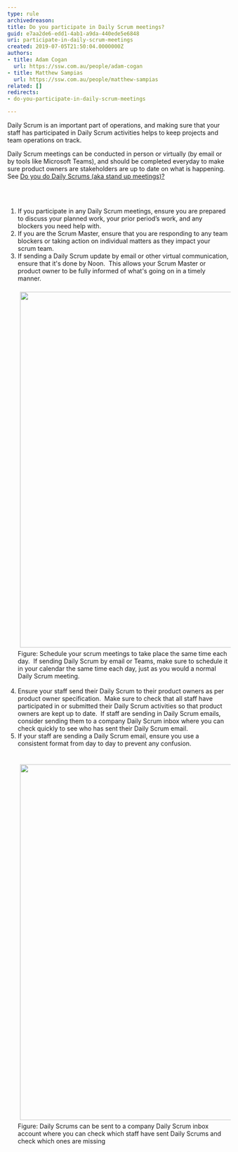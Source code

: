 ```yaml
---
type: rule
archivedreason: 
title: Do you participate in Daily Scrum meetings?
guid: e7aa2de6-edd1-4ab1-a9da-440ede5e6848
uri: participate-in-daily-scrum-meetings
created: 2019-07-05T21:50:04.0000000Z
authors:
- title: Adam Cogan
  url: https://ssw.com.au/people/adam-cogan
- title: Matthew Sampias
  url: https://ssw.com.au/people/matthew-sampias
related: []
redirects:
- do-you-participate-in-daily-scrum-meetings

---
```



<p>​Daily Scrum is an important part of operations, and making sure that your staff has participated in Daily Scrum activities helps to keep projects and team operations on track.&#160;&#160;<br></p><p>Daily Scrum meetings can be conducted in person or virtually (by email or by tools like Microsoft Teams), and should be completed everyday to make sure product owners are stakeholders are up to date on what is happening.&#160; See&#160;<a href="/_layouts/15/FIXUPREDIRECT.ASPX?WebId=3dfc0e07-e23a-4cbb-aac2-e778b71166a2&amp;TermSetId=07da3ddf-0924-4cd2-a6d4-a4809ae20160&amp;TermId=731a3f5d-a266-4944-876c-a45afa82832f">Do you do Daily Scrums (aka stand up meetings)?​</a><br></p>
<br><excerpt class='endintro'></excerpt><br>
<p></p><ol><li>​​If you participate in any Daily Scrum meetings, ensure you are prepared to discuss your planned work, your prior period’s work, and any blockers you need help with.&#160;</li><li>If you are the Scrum Master, ensure that you are responding to any team blockers or taking action on individual matters as they impact your scrum team.​</li><li>If sending a Daily Scrum update by email or other virtual communication, ensure that it's done by Noon.&#160; This allows your Scrum Master or product owner to be fully informed of what's going on in a timely manner.&#160;<br><br><img src="/SiteAssets/know-where-your-staff-is/DailyOps%20Scrum.jpg" alt="" style="margin&#58;5px;width&#58;808px;" />Figure&#58; Schedule your scrum&#160;meetings to take place the same time each day.&#160; If sending Daily Scrum by email or Teams, make sure to schedule it in your calendar the same time each day, just as you would a normal Daily Scrum meeting.&#160;<br><br></li><li>Ensure your staff send their Daily Scrum to their product owners as per product owner specification.&#160; Make sure to check&#160;that all staff have participated in or&#160;submitted their Daily Scrum activities so that product owners are kept up to date.&#160; If staff are sending in Daily Scrum emails, consider sending them to a company Daily Scrum inbox where you can check quickly to see who has sent their Daily Scrum email.<br></li><li>If your staff are sending a Daily Scrum email, ensure you use a consistent format from day to day to prevent any confusion.<br><br><br><img src="/SiteAssets/know-where-your-staff-is/daily%20scrum%20emailss.jpg" alt="" style="margin&#58;5px;width&#58;808px;" />Figure&#58; Daily Scrums can be sent to a company Daily Scrum inbox account where you can check which staff have sent Daily Scrums and check which ones are missing<br></li></ol><br><br><p></p>


